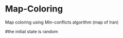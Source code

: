 # Map-Coloring
Map coloring using Min-conflicts algorithm (map of Iran)

#the initial state is random
